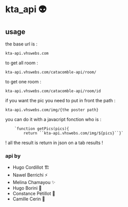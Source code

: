 # kta_api :alien:


## usage

the base url is :

    kta-api.vhswebs.com

to get all room :

    kta-api.vhswebs.com/catacomble-api/room/
 to get one room :
 

    kta-api.vhswebs.com/catacomble-api/room/id
  

if you want the pic you need to put in front the path :

    kta-api.vhswebs.com/img/{the poster path}

you can do it with a javacript fonction who is :

        `function getPics(pics){
            return ``kta-api.vhswebs.com/img/${pics}``}`

! all the result is return in json on a tab results !


### api by 
 - Hugo Cordillot :building_construction:
 - Nawel Berrichi :zap:
 - Melina Chamayou :sparkles:
 - Hugo Borini :penguin:
 - Constance Pétillot :iphone:
 - Camille Cerin :rocket:
